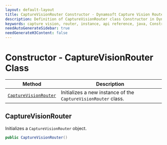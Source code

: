 ```yaml
---
layout: default-layout
title: CaptureVisionRouter Constructor - Dynamsoft Capture Vision Router Module Java Edition API Reference
description: Definition of CaptureVisionRouter class Constructor in Dynamsoft Capture Vision Router Module Java Edition.
keywords: capture vision, router, instance, api reference, java, Constructor, Destructor
needAutoGenerateSidebar: true
needGenerateH3Content: false
---
```


# Constructor - CaptureVisionRouter Class

| Method                                             | Description                                           |
| -------------------------------------------------- | ----------------------------------------------------- |
| [`CaptureVisionRouter`](#capturevisionrouter) | Initializes a new instance of the `CaptureVisionRouter` class. |

## CaptureVisionRouter

Initializes a `CaptureVisionRouter` object.

```java
public CaptureVisionRouter()
```

